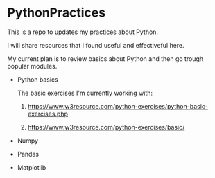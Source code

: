 # PythonPractices

This is a repo to updates my practices about Python.

I will share resources that I found useful and effectiveful here.

My current plan is to review basics about Python and then go trough popular modules.

- Python basics

  The basic exercises I'm currently working with:

  1.  https://www.w3resource.com/python-exercises/python-basic-exercises.php

  2. https://www.w3resource.com/python-exercises/basic/

- Numpy

- Pandas

- Matplotlib

